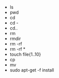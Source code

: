 + ls
+ pwd
+ cd   
+ cd -    
+ cd..
+ rm  
+ rmdir
+ rm -rf
+ rm -rf *
+ touch file{1..10}
+ cp
+ mv
+ sudo apt-get -f install
